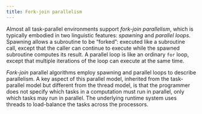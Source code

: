 ```yaml
---
title: Fork-join parallelism
---
```


Almost all task-parallel environments support *fork-join parallelism*, which is typically embodied
in two linguistic features: *spawning* and *parallel loops*. Spawning allows a subroutine to be “forked”: executed like a subroutine call, except that the caller can continue to execute while the spawned subroutine computes its result. A parallel
loop is like an ordinary `for` loop, except that multiple iterations of the loop can
execute at the same time.
    
*Fork-join* parallel algorithms employ spawning and parallel loops to describe
parallelism. A key aspect of this parallel model, inherited from the task-parallel
model but different from the thread model, is that the programmer does not specify
which tasks in a computation must run in parallel, only which tasks may run in
parallel. The underlying runtime system uses threads to load-balance the tasks
across the processors.